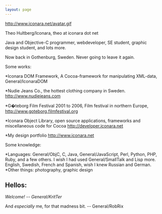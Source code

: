 ```yaml
---
layout: page
---
```




http://www.iconara.net/avatar.gif

Theo Hultberg/Iconara, theo at iconara dot net

Java and Objective-C programmer, webdeveloper, SE student, graphic design student, and lots more.

Now back in Gothenburg, Sweden. Never going to leave it again. 


Some works:


 
*Iconara DOM Framework,
A Cocoa-framework for manipulating XML-data, General/IconaraDOM

*Nudie Jeans Co., the hottest clothing company in Sweden.
http://www.nudiejeans.com

*G�teborg Film Festival 2001 to 2006, Film festival in northern Europe,
http://www.goteborg.filmfestival.org

*Iconara Object Library, open source applications, frameworks and miscellaneous code for Cocoa
http://developer.iconara.net

*My design portfolio
http://www.iconara.net



Some knowledge:


*Languages: General/ObjC, C, Java, General/JavaScript, Perl, Python, PHP, Ruby, and a few others. I wish I had used General/SmallTalk and Lisp more. English, Swedish, French and Spanish, wish I knew Russian and German.
*Other things: photography, graphic design





Hellos:
----

*Welcome! -- General/KritTer*

And *especially* me, for that madness bit. -- General/RobRix